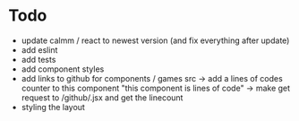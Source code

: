 # Todo

- update calmm / react to newest version (and fix everything after update)
- add eslint
- add tests
- add component styles
- add links to github for components / games src
  -> add a lines of codes counter to this component "this component is <loc> lines of code"
    -> make get request to /github/<component>.jsx and get the linecount
- styling the layout

